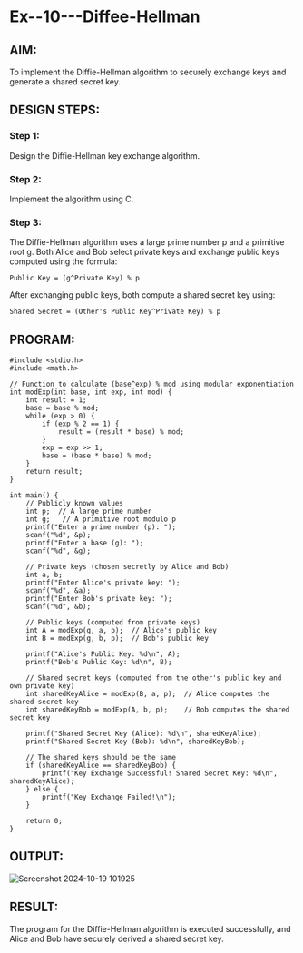# Ex--10---Diffee-Hellman

## AIM:
To implement the Diffie-Hellman algorithm to securely exchange keys and generate a shared secret key.

## DESIGN STEPS:

### Step 1:
Design the Diffie-Hellman key exchange algorithm.

### Step 2:
Implement the algorithm using C.

### Step 3:
The Diffie-Hellman algorithm uses a large prime number p and a primitive root g. Both Alice and Bob select private keys and exchange public keys computed using the formula:
~~~
Public Key = (g^Private Key) % p
~~~
After exchanging public keys, both compute a shared secret key using:
~~~
Shared Secret = (Other's Public Key^Private Key) % p
~~~

## PROGRAM:
~~~
#include <stdio.h>
#include <math.h>

// Function to calculate (base^exp) % mod using modular exponentiation
int modExp(int base, int exp, int mod) {
    int result = 1;
    base = base % mod;
    while (exp > 0) {
        if (exp % 2 == 1) {
            result = (result * base) % mod;
        }
        exp = exp >> 1;
        base = (base * base) % mod;
    }
    return result;
}

int main() {
    // Publicly known values
    int p;  // A large prime number
    int g;   // A primitive root modulo p
    printf("Enter a prime number (p): ");
    scanf("%d", &p);
    printf("Enter a base (g): ");
    scanf("%d", &g);
    
    // Private keys (chosen secretly by Alice and Bob)
    int a, b;
    printf("Enter Alice's private key: ");
    scanf("%d", &a);
    printf("Enter Bob's private key: ");
    scanf("%d", &b);
    
    // Public keys (computed from private keys)
    int A = modExp(g, a, p);  // Alice's public key
    int B = modExp(g, b, p);  // Bob's public key
    
    printf("Alice's Public Key: %d\n", A);
    printf("Bob's Public Key: %d\n", B);
    
    // Shared secret keys (computed from the other's public key and own private key)
    int sharedKeyAlice = modExp(B, a, p);  // Alice computes the shared secret key
    int sharedKeyBob = modExp(A, b, p);    // Bob computes the shared secret key
    
    printf("Shared Secret Key (Alice): %d\n", sharedKeyAlice);
    printf("Shared Secret Key (Bob): %d\n", sharedKeyBob);
    
    // The shared keys should be the same
    if (sharedKeyAlice == sharedKeyBob) {
        printf("Key Exchange Successful! Shared Secret Key: %d\n", sharedKeyAlice);
    } else {
        printf("Key Exchange Failed!\n");
    }

    return 0;
}
~~~

## OUTPUT:
![Screenshot 2024-10-19 101925](https://github.com/user-attachments/assets/58d7f552-e04d-4dad-9f9e-e54de93c2b9e)



## RESULT:
The program for the Diffie-Hellman algorithm is executed successfully, and Alice and Bob have securely derived a shared secret key.

 
